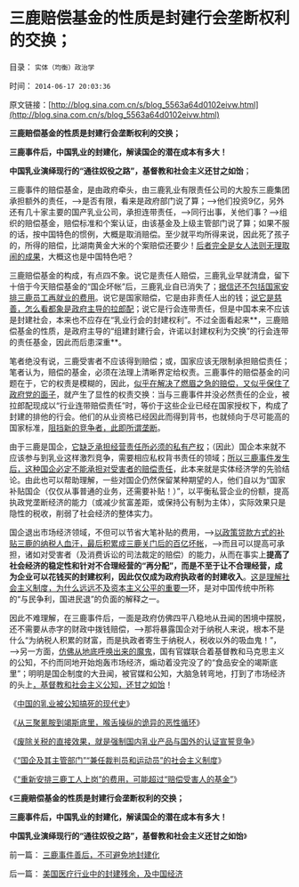# 三鹿赔偿基金的性质是封建行会垄断权利的交换；

目录： `实体（均衡）政治学` 

时间： `2014-06-17 20:03:36` 

原文链接：[http://blog.sina.com.cn/s/blog_5563a64d0102eivw.html](http://blog.sina.com.cn/s/blog_5563a64d0102eivw.html)

**三鹿赔偿基金的性质是封建行会垄断权利的交换；**

**三鹿事件后，中国乳业的封建化，解读国企的潜在成本有多大！**

**中国乳业演绎现行的“通往奴役之路”，基督教和社会主义还甘之如饴**；

三鹿事件的赔偿基金，是由政府牵头，由三鹿乳业有限责任公司的大股东三鹿集团承担额外的责任，——>是否有限，看来是政府部门说了算；——>他们投资9亿，另外还有几十家主要的国产乳业公司，承担连带责任，——>同行出事，关他们事？——>组织的赔偿基金，赔偿标准和个案认证，由该基金及上级主管部门说了算；如果不服的话，按中国特色的惯例，大概是取消赔偿。至少就平均所得来说，因此死了孩子的，所得的赔偿，比湖南黄金大米的个案赔偿还要少！[后者完全是女人法则无理取闹的成果](../../../2012/9/12/只有宗教裁判所，才会审批科研课题.md)，大概这也是中国特色吧？

三鹿赔偿基金的构成，有点四不象。说它是责任人赔偿，三鹿乳业早就清盘，留下十倍于今天赔偿基金的“国企坏帐”后，三鹿乳业自已消失了；[据信还不包括国家安排三鹿员工再就业的费用](../../../2014/6/11/毛左特权工人“视金钱如粪土”，欲壑难填，对纳税人恩将仇报.md)。说它是国家赔偿，它是由非责任人出的钱；[说它是慈善，怎么看都象是政府主导的拉郎配](../../../2011/8/26/慈善捐献是市场经济的自主交换行为.md)；说它是行会连带责任，但是中国本来不应该是封建社会，本来也不应存在“乳业行会的封建权利”。不过全面看起来**，三鹿赔偿基金的性质，是政府主导的“组建封建行会，许诺以封建权利为交换”的行会连带的责任基金，因此而后患深重**。

笔者绝没有说，三鹿受害者不应该得到赔偿；或，国家应该无限制承担赔偿责任；笔者认为，赔偿的基金，必须在法理上清晰界定给权责。三鹿事件的赔偿基金的问题在于，它的权责是模糊的，因此，[似乎在解决了燃眉之急的赔偿，又似乎保住了政府党的面子](../../../2008/9/20/公共危机和应对例.md)，就产生了显性的权责交换：当与三鹿事件并没必然责任的企业，被拉郎配现成以“行业连带赔偿责任”时，等价于这些企业已经在国家授权下，构成了封建的排他的行会。他们的从业资格已经因此而得到背书，也就倾向于尽可能高的国家标准，[阻挡新的竞争者，此即所谓垄断](../../../2009/6/30/行政监管越多越腐败，从三鹿事件到上海塌楼.md)。

由于三鹿是国企，[它缺乏承担经营责任所必须的私有产权](../../../2014/2/28/系统论揭示光大乌龙指揭示的产权所有人缺失.md)；（因此）国企本来就不应该参与到乳业这样激烈竞争，需要相应私权背书责任的领域；[所以三鹿事件发生后，这种国企必定不能承担对受害者的赔偿责任](../../../2014/4/19/公有制基层无能，封建或自治的必要性.md)，此本来就是实体经济学的先验结论。由此也可以帮助理解，一些对国企仍然保留某种期望的人，他们自以为“国家补贴国企（仅仅从事普通的业务，还需要补贴！）”，以平衡私营企业的份额，提高执政党垄断经济的能力（或减少贫富差距，或保持公有制为主体），实际效果只是隐性的税收，削弱了社会经济的整体实力。

国企退出市场经济领域，不但可以节省大笔补贴的费用，——>[以政策贷款方式的补贴三鹿的纳税人血汗，最后积累成三鹿关门后的百亿坏帐](http://darthvad.blog.163.com/blog/static/53399470200952112530387/)，——>而且可以提高可承担，诸如对受害者（及消费诉讼的司法裁定的赔偿）的能力，从而在事实上**提高了社会经济的稳定性和针对不合理经营的“再分配”，而是不至于让不合理经营，成为企业可以花钱买的封建权利，因此仅仅成为政府执政者的封建收入**。[这是理解社会主义制度，为什么远远不及资本主义公平的重要一](http://blog.sina.com.cn/s/blog_5563a64d0102eirn.html)环，是对中国传统中所称的“与民争利，国进民退”的负面的解释之一。

因此不难理解，在三鹿事件后，一面是政府仿佛四平八稳地从丑闻的困境中摆脱，还不需要从赤字的财政中拨钱赔偿，——>那将暴露国企对于纳税人来说，根本不是什么“为纳税人积累的财富，而是执政者寄生于纳税人，税收以外的吸血鬼！”，——>另一方面，[仿佛从地底呼唤出来的魔鬼](../../../2014/6/9/从三聚氰胺到竭斯底里，喉舌操纵着诡异的恶性循环.md)，国有官媒联合着基督教和马克思主义的公知，不约而同地开始炮轰市场经济，煽动着没完没了的“食品安全的竭斯底里”；明明是国企制度的大丑闻，被官媒和公知，大脑急转弯地，打到了市场经济的头上[，基督教和社会主义公知，还甘之如饴](../../../2014/6/6/中国的乳业被民粹公知搞死的现代史.md)！

《[中国的乳业被公知搞死的现代史](../../../2014/6/6/中国的乳业被民粹公知搞死的现代史.md)》

《[从三聚氰胺到竭斯底里，喉舌操纵的诡异的恶性循环](../../../2014/6/9/从三聚氰胺到竭斯底里，喉舌操纵着诡异的恶性循环.md)》

《[废除关税的直接效果，就是强制国内乳业产品与国外的认证宣誓竞争](http://blog.sina.com.cn/s/blog_5563a64d0102eirn.html)》

《[“国企及其主管部门”“兼任裁判员和运动员”的社会主义制度](../../../2014/6/11/李克强同志“市场经济改革”可以很简单，很有效，很省人力物力；.md)》

《[“重新安排三鹿工人上岗”的费用，可能超过“赔偿受害人的基金”](../../../2014/6/11/毛左特权工人“视金钱如粪土”，欲壑难填，对纳税人恩将仇报.md)》

《**三鹿赔偿基金的性质是封建行会垄断权利的交换；**

**三鹿事件后，中国乳业的封建化，解读国企的潜在成本有多大！**

**中国乳业演绎现行的“通往奴役之路”，基督教和社会主义还甘之如饴**》

前一篇： [三鹿事件善后，不可避免地封建化](../../../2014/6/18/三鹿事件善后，不可避免地封建化.md)

后一篇： [美国医疗行业中的封建残余，及中国经济](../../../2014/6/12/美国医疗行业中的封建残余，及中国经济.md)

